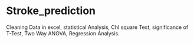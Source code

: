 # Stroke_prediction
Cleaning Data in excel, statistical Analysis, ChI square Test, significance of T-Test, Two Way ANOVA, Regression Analysis.
